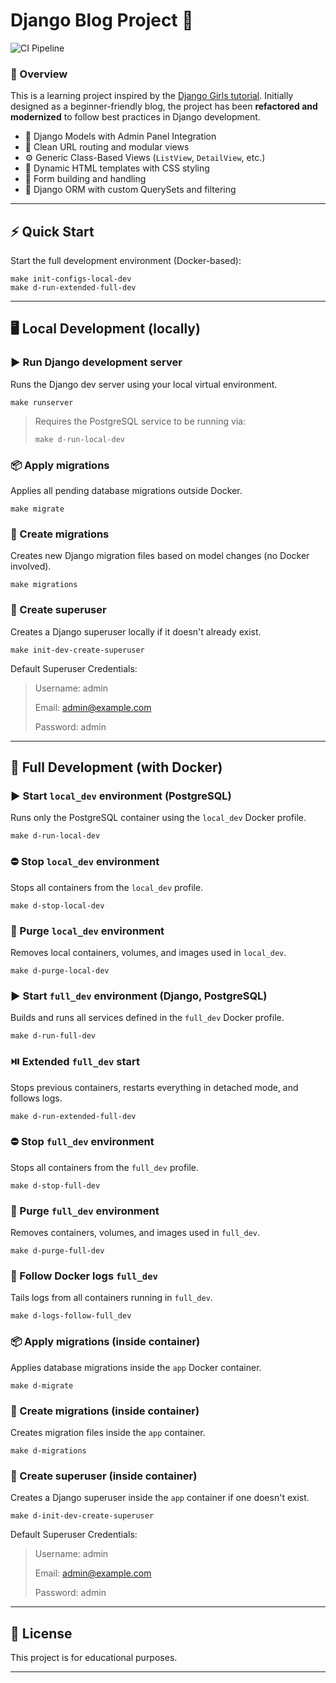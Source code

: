 # Django Blog Project 📝

![CI Pipeline](https://github.com/00-hidan-00/first_project_djangogirls/actions/workflows/ci.yml/badge.svg)


### 🌟 Overview

This is a learning project inspired by the [Django Girls tutorial](https://tutorial.djangogirls.org/en/).
Initially designed as a beginner-friendly blog, the project has been **refactored and modernized** to follow best
practices in Django development.

- 🧱 Django Models with Admin Panel Integration
- 🔀 Clean URL routing and modular views
- ⚙️ Generic Class-Based Views (`ListView`, `DetailView`, etc.)
- 🎨 Dynamic HTML templates with CSS styling
- 📝 Form building and handling
- 🧠 Django ORM with custom QuerySets and filtering

---

## ⚡ Quick Start

Start the full development environment (Docker-based):

```shell
make init-configs-local-dev
make d-run-extended-full-dev
```

---

## 🖥️ Local Development (locally)

### ▶️ Run Django development server

Runs the Django dev server using your local virtual environment.

```shell
make runserver
```

> Requires the PostgreSQL service to be running via:
>```shell
>make d-run-local-dev
>```

### 📦 Apply migrations

Applies all pending database migrations outside Docker.

```shell
make migrate
```

### 🧾 Create migrations

Creates new Django migration files based on model changes (no Docker involved).

```shell
make migrations
```

### 👤 Create superuser

Creates a Django superuser locally if it doesn't already exist.

```shell
make init-dev-create-superuser
```

Default Superuser Credentials:
> Username: admin
>
>Email: admin@example.com
>
>Password: admin

---

## 🐳 Full Development (with Docker)

### ▶️ Start `local_dev` environment (PostgreSQL)

Runs only the PostgreSQL container using the `local_dev` Docker profile.

```shell
make d-run-local-dev
```

### ⛔ Stop `local_dev` environment

Stops all containers from the `local_dev` profile.

```shell
make d-stop-local-dev
```

### 🧼 Purge `local_dev` environment

Removes local containers, volumes, and images used in `local_dev`.

```shell
make d-purge-local-dev
```

### ▶️ Start `full_dev` environment (Django, PostgreSQL)

Builds and runs all services defined in the `full_dev` Docker profile.

```shell
make d-run-full-dev
```

### ⏯️ Extended `full_dev` start

Stops previous containers, restarts everything in detached mode, and follows logs.

```shell
make d-run-extended-full-dev
```

### ⛔ Stop `full_dev` environment

Stops all containers from the `full_dev` profile.

```shell
make d-stop-full-dev
```

### 🧼 Purge `full_dev` environment

Removes containers, volumes, and images used in `full_dev`.

```shell
make d-purge-full-dev
```

### 📜 Follow Docker logs `full_dev`

Tails logs from all containers running in `full_dev`.

```shell
make d-logs-follow-full_dev
```

### 📦 Apply migrations (inside container)

Applies database migrations inside the `app` Docker container.

```shell
make d-migrate
```

### 🧾 Create migrations (inside container)

Creates migration files inside the `app` container.

```shell
make d-migrations
```

### 👤 Create superuser (inside container)

Creates a Django superuser inside the `app` container if one doesn't exist.

```shell
make d-init-dev-create-superuser
```

Default Superuser Credentials:
> Username: admin
>
>Email: admin@example.com
>
>Password: admin

---

## 📎 License

This project is for educational purposes.

---